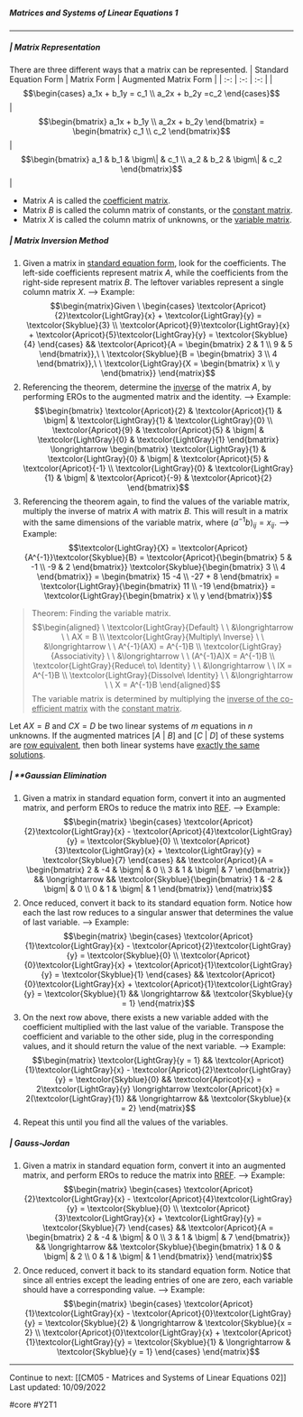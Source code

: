 <br><br>

##### Matrices and Systems of Linear Equations 1
---

##### | **Matrix Representation**
There are three different ways that a matrix can be represented.
| Standard Equation Form | Matrix Form | Augmented Matrix Form |
| :-: | :-: | :-: |
| $$\begin{cases} a_1x + b_1y = c_1 \\ a_2x + b_2y =c_2 \end{cases}$$ | $$\begin{bmatrix} a_1x + b_1y \\ a_2x + b_2y \end{bmatrix} = \begin{bmatrix} c_1 \\ c_2 \end{bmatrix}$$ | $$\begin{bmatrix} a_1 & b_1 & \bigm\| & c_1 \\ a_2 & b_2 & \bigm\| & c_2 \end{bmatrix}$$|

- Matrix $A$ is called the <u>coefficient matrix</u>.
- Matrix $B$ is called the column matrix of constants, or the <u>constant matrix</u>.
- Matrix $X$ is called the column matrix of unknowns, or the <u>variable matrix</u>.


##### | **Matrix Inversion Method**
1. Given a matrix in <u>standard equation form</u>, look for the coefficients. The left-side coefficients represent matrix $A$, while the coefficients from the right-side represent matrix $B$. The leftover variables represent a single column matrix $X$.
   --> Example: $$\begin{matrix}Given \ \begin{cases} \textcolor{Apricot}{2}\textcolor{LightGray}{x} + \textcolor{LightGray}{y} = \textcolor{Skyblue}{3} \\ \textcolor{Apricot}{9}\textcolor{LightGray}{x} + \textcolor{Apricot}{5}\textcolor{LightGray}{y} = \textcolor{Skyblue}{4} \end{cases} && \textcolor{Apricot}{A = \begin{bmatrix} 2 & 1 \\ 9 & 5 \end{bmatrix}},\ \ \textcolor{Skyblue}{B = \begin{bmatrix} 3 \\ 4 \end{bmatrix}},\ \ \textcolor{LightGray}{X = \begin{bmatrix} x \\ y \end{bmatrix}} \end{matrix}$$
2. Referencing the theorem, determine the <u>inverse</u> of the matrix $A$, by performing EROs to the augmented matrix and the identity. 
   --> Example: $$\begin{bmatrix} \textcolor{Apricot}{2} & \textcolor{Apricot}{1} & \bigm| & \textcolor{LightGray}{1} & \textcolor{LightGray}{0} \\ \textcolor{Apricot}{9} & \textcolor{Apricot}{5} & \bigm| & \textcolor{LightGray}{0} & \textcolor{LightGray}{1} \end{bmatrix} \longrightarrow \begin{bmatrix} \textcolor{LightGray}{1} & \textcolor{LightGray}{0} & \bigm| & \textcolor{Apricot}{5} & \textcolor{Apricot}{-1} \\ \textcolor{LightGray}{0} & \textcolor{LightGray}{1} & \bigm| & \textcolor{Apricot}{-9} & \textcolor{Apricot}{2} \end{bmatrix}$$
3. Referencing the theorem again, to find the values of the variable matrix, multiply the inverse of matrix $A$ with matrix $B$. This will result in a matrix with the same dimensions of the variable matrix, where $(a^{-1}b)_{ij} = x_{ij}$.
   --> Example: $$\textcolor{LightGray}{X} = \textcolor{Apricot}{A^{-1}}\textcolor{Skyblue}{B} = \textcolor{Apricot}{\begin{bmatrix} 5 & -1 \\ -9 & 2 \end{bmatrix}} \textcolor{Skyblue}{\begin{bmatrix} 3 \\ 4 \end{bmatrix}} = \begin{bmatrix} 15 -4 \\ -27 + 8 \end{bmatrix} = \textcolor{LightGray}{\begin{bmatrix} 11 \\ -19 \end{bmatrix}} = \textcolor{LightGray}{\begin{bmatrix} x \\ y \end{bmatrix}}$$
> Theorem: Finding the variable matrix.$$\begin{aligned} \ \textcolor{LightGray}{Default} \ \ &\longrightarrow \ \ AX = B \\ \textcolor{LightGray}{Multiply\  Inverse} \ \ &\longrightarrow \ \ A^{-1}(AX) = A^{-1}B \\ \textcolor{LightGray}{Associativity} \ \ &\longrightarrow \ \ (A^{-1}A)X = A^{-1}B \\ \textcolor{LightGray}{Reduce\ to\ Identity} \ \ &\longrightarrow \ \ IX = A^{-1}B \\ \textcolor{LightGray}{Dissolve\ Identity} \ \ &\longrightarrow \ \ X = A^{-1}B \end{aligned}$$The variable matrix is determined by multiplying the <u>inverse of the co-efficient matrix</u> with the <u>constant matrix</u>.



Let $AX = B$ and $CX = D$ be two linear systems of $m$ equations in $n$ unknowns. If the augmented matrices $[A\ |\ B]$ and $[C\ |\ D]$ of these systems are <u>row equivalent</u>, then both linear systems have <u>exactly the same solutions</u>.

##### | **Gaussian Elimination
1. Given a matrix in standard equation form, convert it into an augmented matrix, and perform EROs to reduce the matrix into <u>REF</u>.
   --> Example: $$\begin{matrix} \begin{cases} \textcolor{Apricot}{2}\textcolor{LightGray}{x} - \textcolor{Apricot}{4}\textcolor{LightGray}{y} = \textcolor{Skyblue}{0} \\ \textcolor{Apricot}{3}\textcolor{LightGray}{x} + \textcolor{LightGray}{y} = \textcolor{Skyblue}{7} \end{cases} && \textcolor{Apricot}{A = \begin{bmatrix} 2 & -4 & \bigm| & 0 \\ 3 & 1 & \bigm| & 7 \end{bmatrix}} && \longrightarrow && \textcolor{Skyblue}{\begin{bmatrix} 1 & -2 & \bigm| & 0 \\ 0 & 1 & \bigm| & 1 \end{bmatrix}} \end{matrix}$$
2. Once reduced, convert it back to its standard equation form. Notice how each the last row reduces to a singular answer that determines the value of last variable.
   --> Example: $$\begin{matrix} \begin{cases} \textcolor{Apricot}{1}\textcolor{LightGray}{x} - \textcolor{Apricot}{2}\textcolor{LightGray}{y} = \textcolor{Skyblue}{0} \\ \textcolor{Apricot}{0}\textcolor{LightGray}{x} + \textcolor{Apricot}{1}\textcolor{LightGray}{y} = \textcolor{Skyblue}{1} \end{cases} && \textcolor{Apricot}{0}\textcolor{LightGray}{x} + \textcolor{Apricot}{1}\textcolor{LightGray}{y} = \textcolor{Skyblue}{1} && \longrightarrow &&  \textcolor{Skyblue}{y = 1} \end{matrix}$$
3. On the next row above, there exists a new variable added with the coefficient multiplied with the last value of the variable. Transpose the coefficient and variable to the other side, plug in the corresponding values, and it should return the value of the next variable.
   --> Example: $$\begin{matrix} \textcolor{LightGray}{y = 1} && \textcolor{Apricot}{1}\textcolor{LightGray}{x} - \textcolor{Apricot}{2}\textcolor{LightGray}{y} = \textcolor{Skyblue}{0} && \textcolor{Apricot}{x} = 2\textcolor{LightGray}{y} \longrightarrow \textcolor{Apricot}{x} = 2(\textcolor{LightGray}{1}) && \longrightarrow && \textcolor{Skyblue}{x = 2} \end{matrix}$$
4. Repeat this until you find all the values of the variables.


##### | **Gauss-Jordan**
1. Given a matrix in standard equation form, convert it into an augmented matrix, and perform EROs to reduce the matrix into <u>RREF</u>.
   --> Example: $$\begin{matrix} \begin{cases} \textcolor{Apricot}{2}\textcolor{LightGray}{x} - \textcolor{Apricot}{4}\textcolor{LightGray}{y} = \textcolor{Skyblue}{0} \\ \textcolor{Apricot}{3}\textcolor{LightGray}{x} + \textcolor{LightGray}{y} = \textcolor{Skyblue}{7} \end{cases} && \textcolor{Apricot}{A = \begin{bmatrix} 2 & -4 & \bigm| & 0 \\ 3 & 1 & \bigm| & 7 \end{bmatrix}} && \longrightarrow && \textcolor{Skyblue}{\begin{bmatrix} 1 & 0 & \bigm| & 2 \\ 0 & 1 & \bigm| & 1 \end{bmatrix}} \end{matrix}$$
2. Once reduced, convert it back to its standard equation form. Notice that since all entries except the leading entries of one are zero, each variable should have a corresponding value.
   --> Example: $$\begin{matrix} \begin{cases} \textcolor{Apricot}{1}\textcolor{LightGray}{x} - \textcolor{Apricot}{0}\textcolor{LightGray}{y} = \textcolor{Skyblue}{2} & \longrightarrow & \textcolor{Skyblue}{x = 2} \\ \textcolor{Apricot}{0}\textcolor{LightGray}{x} + \textcolor{Apricot}{1}\textcolor{LightGray}{y} = \textcolor{Skyblue}{1} & \longrightarrow & \textcolor{Skyblue}{y = 1} \end{cases} \end{matrix}$$
___

Continue to next: [[CM05 - Matrices and Systems of Linear Equations 02]]
Last updated: 10/09/2022

#core #Y2T1 